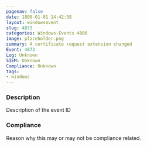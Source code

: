 ```yaml
---
pagenav: false
date: 1800-01-01 14:42:38
layout: windowsevent
slug: 4873
categories: Windows-Events 4800
image: placeholder.png
summary: A certificate request extension changed
Event: 4873
Log: Unknown
SIEM: Unknown
Compliance: Unknown
tags:
- windows
---
```


### Description

Description of the event ID

### Compliance

Reason why this may or may not be compliance related.
